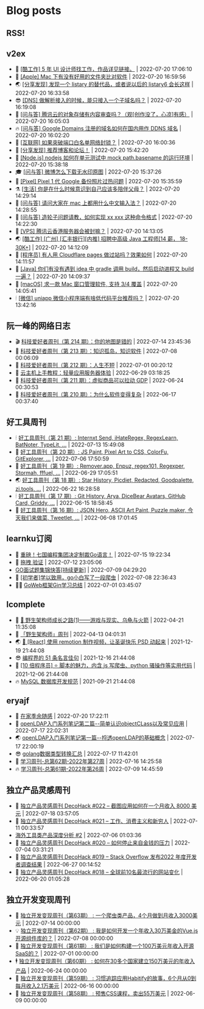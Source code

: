 # Blog posts
## RSS!



## v2ex

<!-- v2ex:START  -->
- 🫶 [[酷工作] 5 年 UI 设计师找工作，作品详见链接。](https://www.v2ex.com/t/867656#reply1) | 2022-07-20 17:06:10 
- 🧰 [[Apple] Mac 下有没有好用的文件夹比对软件](https://www.v2ex.com/t/867655#reply2) | 2022-07-20 16:59:56 
- 🌏 [[分享发现] 发现一个 listary 的替代品，或者说以后的 listary6 会长这样](https://www.v2ex.com/t/867654#reply2) | 2022-07-20 16:33:58 
- 😎 [[DNS] 做解析接入的时候，能只接入一个子域名吗？](https://www.v2ex.com/t/867652#reply0) | 2022-07-20 16:19:08 
- 💂 [[问与答] 腾讯云的对象存储有内容审查吗？（观[创作没了，心凉]有感）](https://www.v2ex.com/t/867651#reply5) | 2022-07-20 16:05:03 
- 🔥 [[问与答] Google Domains 注册的域名如何在国内用作 DDNS 域名](https://www.v2ex.com/t/867650#reply2) | 2022-07-20 16:02:20 
- 🦅 [[互联网] 如果突破端口白名单网络封锁？](https://www.v2ex.com/t/867649#reply6) | 2022-07-20 16:00:36 
- 🙉 [[分享发现] 推荐博客和论坛！](https://www.v2ex.com/t/867648#reply1) | 2022-07-20 15:42:20 
- 💫 [[Node.js] nodejs 如何在单元测试中 mock path.basename 的运行环境](https://www.v2ex.com/t/867647#reply0) | 2022-07-20 15:38:18 
- 🎓 [[问与答] 微博怎么下载无水印原图](https://www.v2ex.com/t/867646#reply2) | 2022-07-20 15:37:26 
- 🗽 [[Pixel] Pixel 1 代 Google 备份照片过热问题](https://www.v2ex.com/t/867645#reply2) | 2022-07-20 15:35:59 
- ⚗️ [[生活] 你是在什么时候意识到自己应该多陪伴父母？](https://www.v2ex.com/t/867642#reply0) | 2022-07-20 14:29:14 
- 🦍 [[问与答] 请问大家在 mac 上都用什么中文输入法？](https://www.v2ex.com/t/867641#reply6) | 2022-07-20 14:28:55 
- 🤩 [[问与答] 造轮子问题请教，如何实现 xx xxx 这种命令格式](https://www.v2ex.com/t/867640#reply8) | 2022-07-20 14:22:30 
- 🙉 [[VPS] 腾讯云香港服务器会被封嘛？](https://www.v2ex.com/t/867639#reply6) | 2022-07-20 14:13:05 
- 🌏 [[酷工作] [广州] [汇丰银行][内推] 招聘中高级 Java 工程师[14 薪， 18-30K+]](https://www.v2ex.com/t/867638#reply0) | 2022-07-20 14:12:09 
- 🐘 [[程序员] 有人用 Cloudflare pages 做过站吗？效果如何](https://www.v2ex.com/t/867637#reply2) | 2022-07-20 14:11:57 
- 🧰 [[Java] 你们有没有遇到 idea 中 gradle 调用 build，然后启动进程又 build 一遍？](https://www.v2ex.com/t/867635#reply0) | 2022-07-20 14:09:37 
- 💃 [[macOS] 求一款 Mac 窗口管理软件, 支持 3/4 覆盖](https://www.v2ex.com/t/867634#reply13) | 2022-07-20 14:05:41 
- 🕯 [[微信] uniapp 微信小程序端有啥低代码平台推荐吗？](https://www.v2ex.com/t/867633#reply0) | 2022-07-20 13:42:16 <!-- v2ex:END -->

## 阮一峰的网络日志

<!-- ruanyf:START -->
- 🎬 [科技爱好者周刊（第 214 期）：你的地图是错的](http://www.ruanyifeng.com/blog/2022/07/weekly-issue-214.html) | 2022-07-14 23:45:36 
- 💄 [科技爱好者周刊（第 213 期）：知识孤岛，知识软件](http://www.ruanyifeng.com/blog/2022/07/weekly-issue-213.html) | 2022-07-08 00:06:09 
- 🐎 [科技爱好者周刊（第 212 期）：人生不短](http://www.ruanyifeng.com/blog/2022/07/weekly-issue-212.html) | 2022-07-01 00:20:12 
- 🤔 [云主机上手教程：轻量应用服务器体验](http://www.ruanyifeng.com/blog/2022/06/cloud-server-getting-started-tutorial.html) | 2022-06-29 03:18:25 
- 🧠 [科技爱好者周刊（第 211 期）：虚拟商品可以拉动 GDP](http://www.ruanyifeng.com/blog/2022/06/weekly-issue-211.html) | 2022-06-24 00:30:53 
- 🎃 [科技爱好者周刊（第 210 期）：为什么软件变得复杂](http://www.ruanyifeng.com/blog/2022/06/weekly-issue-210.html) | 2022-06-17 00:37:40 <!-- ruanyf:END -->

## 好工具周刊

<!-- bestxtools:START -->
- 🕯 [好工具周刊（第 21 期）: Internxt Send, iHateRegex, RegexLearn, BatNoter, TypeLit, ...](https://discuss-cn.bestxtools.com/d/58/1) | 2022-07-13 15:49:08 
- 🦩 [好工具周刊（第 20 期）: JS Paint, Pixel Art to CSS, ColorFu, GitExplorer, ...](https://discuss-cn.bestxtools.com/d/57/1) | 2022-07-06 17:50:59 
- 🦄 [好工具周刊（第 19 期）: Remover.app, Enpuz, regex101, Regexper, Stormah, fffuel, ...](https://discuss-cn.bestxtools.com/d/56/1) | 2022-06-29 17:05:51 
- 🌏 [好工具周刊（第 18 期）: Star History, Picdiet, Redacted, Goodpalette, zi.tools, ...](https://discuss-cn.bestxtools.com/d/47/1) | 2022-06-22 16:28:58 
- 🕯 [好工具周刊（第 17 期）: Git History, Arya, DiceBear Avatars, GitHub Card, Griddy, ...](https://discuss-cn.bestxtools.com/d/43/1) | 2022-06-15 18:58:45 
- 📝 [好工具周刊（第 16 期）: JSON Hero, ASCII Art Paint, Puzzle maker, 今天我们来做菜, Tweetlet, ...](https://discuss-cn.bestxtools.com/d/42/1) | 2022-06-08 17:01:45 <!-- bestxtools:END -->


## learnku订阅

<!-- learnku:START -->
- 🦅 [重磅！七国编程集团决定制裁Go语言！](https://learnku.com/articles/69766) | 2022-07-15 19:22:34 
- 🦅 [拖拽 验证](https://learnku.com/articles/69652) | 2022-07-12 23:05:06 
-  [GO面试题集锦快答[持续更新]](https://learnku.com/articles/69250) | 2022-07-09 04:29:20 
- 🌈 [[初学者]学以致用，go小白写了一段爬虫](https://learnku.com/go/t/69522) | 2022-07-08 22:36:43 
- 🧑‍🏫 [GoWeb框架Gin学习总结](https://learnku.com/articles/69259) | 2022-07-01 03:45:07 <!-- learnku:END -->



## lcomplete

<!-- lcomplete:START -->
- 🫶 [🐒 野生架构师成长之路&lpar;1&rpar;——游戏与现实、乌龟与火箭](http://codelc.com/post/growup/s01/) | 2022-04-21 11:35:08 
- 🧰 [「野生架构师」周刊](http://codelc.com/post/essay/%E9%87%8E%E7%94%9F%E6%9E%B6%E6%9E%84%E5%B8%88%E5%91%A8%E5%88%8A%E4%BB%8B%E7%BB%8D/) | 2022-04-13 04:01:31 
- 🌏 [🎄 [React] 使用 remotion 制作视频，让圣诞快乐 PSD 动起来](http://codelc.com/post/dev/js/remotion/) | 2021-12-19 21:44:08 
- 😎 [编程界的 51 条名言佳句](http://codelc.com/post/dev/thinking/quotes/) | 2021-12-16 21:44:08 
- 💂 [[10 倍程序员] ⭐ 脚本的魅力，内含 js 写爬虫、python 骚操作等实用代码](http://codelc.com/post/dev/10x/script/) | 2021-12-06 21:44:08 
- 🔥 [MySQL 数据库开发规范](http://codelc.com/post/dev/db/mysql_standard/) | 2021-09-21 21:44:08 <!-- lcomplete:END -->

## eryajf

<!-- eryajf:START -->
- 🫶 [在家季余随感](https://wiki.eryajf.net/pages/e36842/) | 2022-07-20 17:22:11 
- 🧰 [openLDAP入门系列笔记第二篇--简单认识objectCLass以及常见应用](https://wiki.eryajf.net/pages/ea10fa/) | 2022-07-17 22:02:31 
- 🌏 [openLDAP入门系列笔记第一篇--捋透openLDAP的基础概念](https://wiki.eryajf.net/pages/aa0651/) | 2022-07-17 22:00:19 
- 😎 [golang数据类型转换汇总](https://wiki.eryajf.net/pages/33a476/) | 2022-07-17 11:42:01 
- 💂 [学习周刊-总第62期-2022年第27周](https://wiki.eryajf.net/pages/4a06ab/) | 2022-07-16 14:25:58 
- 🔥 [学习周刊-总第61期-2022年第26周](https://wiki.eryajf.net/pages/703307/) | 2022-07-09 14:45:59 <!-- eryajf:END -->



## 独立产品灵感周刊

<!-- DecoHack:START -->
- 🦣 [独立产品灵感周刊 DecoHack #022 – 截图应用如何在一个月收入 8000 美元](https://www.decohack.com/Post/774) | 2022-07-18 03:57:05 
- 🤡 [独立产品灵感周刊 DecoHack #021 – 工作、消费主义和新穷人](https://www.decohack.com/Post/753) | 2022-07-11 00:33:57 
-  [海外工具类产品深度分析 #2](https://www.decohack.com/Post/746) | 2022-07-06 01:03:36 
- 🐲 [独立产品灵感周刊 DecoHack #020 – 如何停止来自金钱的压力](https://www.decohack.com/Post/728) | 2022-07-04 03:31:21 
- 🦅 [独立产品灵感周刊 DecoHack #019 – Stack Overflow 发布2022 年度开发者调查结果](https://www.decohack.com/Post/699) | 2022-06-27 00:14:52 
- 🧰 [独立产品灵感周刊 DecoHack #018 – 全球前10名最流行的网站变化](https://www.decohack.com/Post/680) | 2022-06-20 01:05:28 <!-- DecoHack:END -->

## 独立开发变现周刊

<!-- easyindie:START -->
- 💂 [独立开发变现周刊（第63期） : 一个爬虫类产品，4个月做到月收入3000美元](https://www.ezindie.com/weekly/issue-63) | 2022-07-14 00:00:00 
- 💡 [独立开发变现周刊（第62期） : 我是如何开发一个年收入30万美金的Vue.js开源组件库的？](https://www.ezindie.com/weekly/issue-62) | 2022-07-08 00:00:00 
- 🌋 [独立开发变现周刊（第61期） : 我们是如何构建一个100万美元年收入开源SaaS的？](https://www.ezindie.com/weekly/issue-61) | 2022-07-01 00:00:00 
- 🕴 [独立开发变现周刊（第60期） : 如何在30多个国家建立150万美元的年收入产品](https://www.ezindie.com/weekly/issue-60) | 2022-06-24 00:00:00 
- 🎊 [独立开发变现周刊（第59期） : 习惯追踪应用Habitify的故事，6个月从0到每月收入2.1万美元](https://www.ezindie.com/weekly/issue-59) | 2022-06-16 00:00:00 
- 🤔 [独立开发变现周刊（第58期） : 预售CSS课程，卖出55万美元](https://www.ezindie.com/weekly/issue-58) | 2022-06-09 00:00:00 <!-- easyindie:END -->



